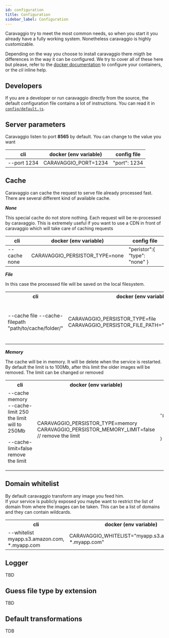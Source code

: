 ```yaml
---
id: configuration
title: Configuration
sidebar_label: Configuration
---
```


Caravaggio try to meet the most common needs, so when you start it you already have a fully working system. Nonetheless caravaggio is highly customizable.

Depending on the way you choose to install caravaggio there migth be differences in the way it can be configured. We try to cover all of these here but please, refer to the [docker documentation](https://store.docker.com/community/images/ramielcreations/caravaggio) to configure your containers, or the _cli_ inline help.

## Developers

If you are a developer or run caravaggio directly from the source, the default configuration file contains a lot of instructions. You can read it in <a href="https://gitlab.com/ramiel/caravaggio/blob/master/config/default.js" target="_blank">`config/default.js`</a>.

## Server parameters

Caravaggio listen to port **8565** by default. You can change to the value you want

| cli         | docker (env variable) | config file  |
|-------------|-----------------------|--------------|
| --port 1234 | CARAVAGGIO_PORT=1234  | "port": 1234 |
## Cache

Caravaggio can cache the request to serve file already processed fast. There are several different kind of available cache.

**_None_**

This special cache do not store nothing. Each request will be re-processed by caravaggio. This is extremely useful if you want to use a CDN in front of caravaggio which will take care of caching requests

| cli         | docker (env variable)           | config file                   |
|-------------|---------------------------------|-------------------------------|
| --cache none| CARAVAGGIO_PERSISTOR_TYPE=none  | "peristor":{ "type": "none" } |

**_File_**

In this case the processed file will be saved on the local filesystem.

<table>
  <tr>
    <th>cli</th>
    <th>docker (env variable)</th>
    <th>config file</th>
  </tr>
  <tr>
    <td>
      --cache file
      --cache-filepath "path/to/cache/folder/"
    </td>
    <td>
      CARAVAGGIO_PERSISTOR_TYPE=file
      CARAVAGGIO_PERSISTOR_FILE_PATH="path/to/cache/folder/"
    </td>
    <td>
      <pre>
"persistor": {
  "type": "file",
  "options": {
    "basePath": "path/to/cache/folder/"
  }
}
      </pre>
    </td>
  </tr>
</table>

**_Memory_**

The cache will be in memory. It will be delete when the service is restarted.
By default the limit is to 100Mb, after this limit the older images will be removed.
The limit can be changed or removed

<table>
  <tr>
    <th>cli</th>
    <th>docker (env variable)</th>
    <th>config file</th>
  </tr>
  <tr>
    <td>
      --cache memory  <br />
      --cache-limit 250 <br />
      the limit will to 250Mb
      <br />
      <p>
      --cache-limit=false
      remove the limit
      </p>
    </td>
    <td>
      CARAVAGGIO_PERSISTOR_TYPE=memory
      CARAVAGGIO_PERSISTOR_MEMORY_LIMIT=false 
      // remove the limit
    </td>
    <td>
      <pre>
"persistor": {
  "type": "memory",
  "options": {
    "limit": 1024 // 1GB limit
  }
}
      </pre>
    </td>
  </tr>
</table>

## Domain whitelist

By default caravaggio transform any image you feed him.     
If your service is publicly exposed you maybe want to restrict the list of domain from where the images can be taken.
This can be a list of domains and they can contain wildcards.

<table>
  <tr>
    <th>cli</th>
    <th>docker (env variable)</th>
    <th>config file</th>
  </tr>
  <tr>
    <td>
      --whitelist myapp.s3.amazon.com, *.myapp.com
    </td>
    <td>
      CARAVAGGIO_WHITELIST="myapp.s3.amazon.com, *.myapp.com"
    </td>
    <td>
      <pre>
"whitelist": ["myapp.s3.amazon.com", "*.myapp.com"]
      </pre>
    </td>
  </tr>
</table>

## Logger

TBD

## Guess file type by extension

TBD

## Default transformations

TDB